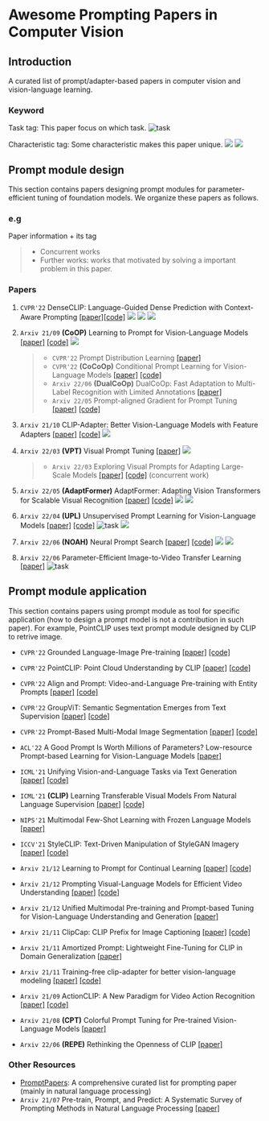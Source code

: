 # Awesome Prompting Papers in Computer Vision

## Introduction 
A curated list of prompt/adapter-based papers in computer vision and vision-language learning.

### Keyword
Task tag: This paper focus on which task. ![task](https://img.shields.io/badge/task-image--classification-759CBC?style=flat-square)


Characteristic tag: Some characteristic makes this paper unique. ![](https://img.shields.io/badge/NAS-BC9575?style=flat-square)
![](https://img.shields.io/badge/unsupervised-BC9575?style=flat-square)

## Prompt module design
This section contains papers designing prompt modules for parameter-efficient tuning of foundation models. We organize these papers as follows.

### e.g
Paper information + its tag
> - Concurrent works
> - Further works: works that motivated by solving a important problem in this paper.


### Papers

1. `CVPR'22` DenseCLIP: Language-Guided Dense Prediction with Context-Aware Prompting	[[paper]](https://arxiv.org/pdf/2112.01518.pdf)[[code]](https://github.com/raoyongming/denseclip)  ![](https://img.shields.io/badge/task-semantic--segmentation-759CBC?style=flat-square)
![](https://img.shields.io/badge/task-instance--segmentation-759CBC?style=flat-square)
![](https://img.shields.io/badge/task-object--detection-759CBC?style=flat-square)
2. `Arxiv 21/09` **(CoOP)** Learning to Prompt for Vision-Language Models 	[[paper]](https://arxiv.org/abs/2109.01134) [[code]](https://github.com/KaiyangZhou/CoOp) ![](https://img.shields.io/badge/task-image--classification-759CBC?style=flat-square)
    > - `CVPR'22` Prompt Distribution Learning [[paper]](https://arxiv.org/pdf/2205.03340.pdf) 
    > - `CVPR'22` **(CoCoOp)** Conditional Prompt Learning for Vision-Language Models [[paper]](https://arxiv.org/pdf/2203.05557.pdf) [[code]](https://github.com/KaiyangZhou/CoOp)
    > - `Arxiv 22/06` **(DualCoOp)** DualCoOp: Fast Adaptation to Multi-Label Recognition with Limited Annotations [[paper]](https://arxiv.org/abs/2206.09541) 
    > - `Arxiv 22/05` Prompt-aligned Gradient for Prompt Tuning [[paper]](https://arxiv.org/abs/2205.14865) [[code]](https://github.com/BeierZhu/Prompt-align) 

3. `Arxiv 21/10` CLIP-Adapter: Better Vision-Language Models with Feature Adapters [[paper]](https://arxiv.org/abs/2110.04544) [[code]](https://github.com/gaopengcuhk/clip-adapter) ![](https://img.shields.io/badge/task-image--classification-759CBC?style=flat-square)

4. `Arxiv 22/03` **(VPT)** Visual Prompt Tuning [[paper]](https://arxiv.org/pdf/2203.12119.pdf) ![](https://img.shields.io/badge/task-image--classification-759CBC?style=flat-square) 
    > - `Arxiv 22/03` Exploring Visual Prompts for Adapting Large-Scale Models [[paper]](https://arxiv.org/pdf/2203.17274.pdf) [[code]](https://github.com/hjbahng/visual_prompting) (concurrent work)

5. `Arxiv 22/05` **(AdaptFormer)** AdaptFormer: Adapting Vision Transformers for Scalable Visual Recognition
 [[paper]](https://arxiv.org/abs/2205.13535) [[code]](https://github.com/ShoufaChen/AdaptFormer) ![](https://img.shields.io/badge/task-image--classification-759CBC?style=flat-square) ![](https://img.shields.io/badge/task-action--recognition-759CBC?style=flat-square)

6. `Arxiv 22/04` **(UPL)** Unsupervised Prompt Learning for Vision-Language Models [[paper]](https://arxiv.org/pdf/2204.03649.pdf) [[code]](https://github.com/tonyhuang2022/UPL) ![task](https://img.shields.io/badge/task-action--recognition-759CBC?style=flat-square) ![](https://img.shields.io/badge/tag-unsupervised-BC9575?style=flat-square)

7. `Arxiv 22/06` **(NOAH)** Neural Prompt Search [[paper]](https://arxiv.org/abs/2206.04673) [[code]](https://github.com/Davidzhangyuanhan/NOAH) ![](https://img.shields.io/badge/task-image--classification-759CBC?style=flat-square) ![](https://img.shields.io/badge/tag-NAS-BC9575?style=flat-square)

8. `Arxiv 22/06` Parameter-Efficient Image-to-Video Transfer
Learning [[paper]](https://arxiv.org/pdf/2206.13559.pdf) ![task](https://img.shields.io/badge/task-action--recognition-759CBC?style=flat-square)


## Prompt module application
This section contains papers using prompt module as tool for specific application (how to design a prompt model is not a contribution in such paper). For example, PointCLIP uses text prompt module designed by CLIP to retrive image.

- `CVPR'22` Grounded Language-Image Pre-training [[paper]](https://arxiv.org/pdf/2112.03857.pdf) [[code]](https://github.com/microsoft/GLIP)
- `CVPR'22` PointCLIP: Point Cloud Understanding by CLIP	[[paper]](https://arxiv.org/pdf/2112.02413.pdf) [[code]](https://github.com/ZrrSkywalker/PointCLIP)
- `CVPR'22` Align and Prompt: Video-and-Language Pre-training with Entity Prompts [[paper]](https://arxiv.org/abs/2112.09583) [[code]](https://github.com/salesforce/ALPRO)

- `CVPR'22` GroupViT: Semantic Segmentation Emerges from Text Supervision [[paper]](https://arxiv.org/pdf/2202.11094.pdf) [[code]](https://jerryxu.net/GroupViT/)
- `CVPR'22` Prompt-Based Multi-Modal Image Segmentation	[[paper]](https://arxiv.org/abs/2112.10003) [[code]](https://github.com/timojl/clipseg)
- `ACL'22` A Good Prompt Is Worth Millions of Parameters? Low-resource Prompt-based Learning for Vision-Language Models	[[paper]](https://arxiv.org/abs/2110.08484)

- `ICML'21` Unifying Vision-and-Language Tasks via Text Generation [[paper]](https://arxiv.org/abs/2102.02779) [[code]](https://github.com/j-min/VL-T5)
- `ICML'21` **(CLIP)** Learning Transferable Visual Models From Natural Language Supervision [[paper]](https://arxiv.org/abs/2103.00020) [[code]](https://github.com/OpenAI/CLIP)
- `NIPS'21` Multimodal Few-Shot Learning with Frozen Language Models	[[paper]](https://arxiv.org/abs/2106.13884)
- `ICCV'21` StyleCLIP: Text-Driven Manipulation of StyleGAN Imagery	 [[paper]](https://arxiv.org/abs/2103.17249) [[code]](https://github.com/orpatashnik/StyleCLIP)
- `Arxiv 21/12` Learning to Prompt for Continual Learning	 [[paper]](https://arxiv.org/abs/2112.08654) [[code]](https://github.com/google-research/l2p)
- `Arxiv 21/12` Prompting Visual-Language Models for Efficient Video Understanding [[paper]](https://arxiv.org/abs/2112.04478) [[code]](https://github.com/ju-chen/Efficient-Prompt)
- `Arxiv 21/12` Unified Multimodal Pre-training and Prompt-based Tuning for Vision-Language Understanding and Generation [[paper]](https://arxiv.org/abs/2112.05587)
- `Arxiv 21/11` ClipCap: CLIP Prefix for Image Captioning	[[paper]](https://arxiv.org/abs/2111.09734) [[code]](https://github.com/rmokady/CLIP_prefix_caption)
- `Arxiv 21/11` Amortized Prompt: Lightweight Fine-Tuning for CLIP in Domain Generalization [[paper]](https://arxiv.org/abs/2111.12853)
- `Arxiv 21/11` Training-free clip-adapter for better vision-language modeling [[paper]](https://arxiv.org/pdf/2111.03930.pdf) [[code]](https://github.com/gaopengcuhk/tip-adapter)

- `Arxiv 21/09` ActionCLIP: A New Paradigm for Video Action Recognition [[paper]](https://arxiv.org/abs/2109.08472) [[code]](https://github.com/sallymmx/ActionCLIP)
- `Arxiv 21/08` **(CPT)** Colorful Prompt Tuning for Pre-trained Vision-Language Models [[paper]](https://arxiv.org/abs/2109.11797)
- `Arxiv 22/06` **(REPE)** Rethinking the Openness of CLIP [[paper]](https://arxiv.org/abs/2206.01986)

### Other Resources 
- [PromptPapers](https://github.com/thunlp/PromptPapers): A comprehensive curated list for prompting paper (mainly in natural language processing)
- `Arxiv 21/07` Pre-train, Prompt, and Predict: A Systematic Survey of Prompting Methods in Natural Language Processing	[[paper]](https://arxiv.org/abs/2107.13586)


